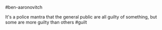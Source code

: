 #ben-aaronovitch

It's a police mantra that the general public are all guilty of something, but some are more guilty than others
#guilt